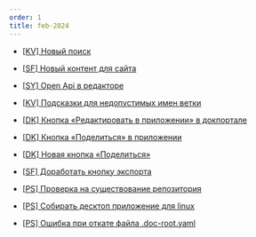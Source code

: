 ```yaml
---
order: 1
title: feb-2024
---
```


-  [\[KV\] Новый поиск](./../../uncategorized/old/feb-2024/new-searcher_0.md)

-  [\[SF\] Новый контент для сайта](./../../uncategorized/old/feb-2024/new-content.md)

-  [\[SY\] Open Api в редакторе](./../../uncategorized/old/feb-2024/openapi.md)

-  [\[KV\] Подсказки для недопустимых имен ветки](./../../uncategorized/old/feb-2024/invalid-branch-name.md)

-  [\[DK\] Кнопка «Редактировать в приложении» в докпортале](./../../uncategorized/old/feb-2024/edit-in-app.md)

-  [\[DK\] Кнопка «Поделиться» в приложении](./../../uncategorized/old/feb-2024/share-in-desktop.md)

-  [\[DK\] Новая кнопка «Поделиться»](./../../uncategorized/old/feb-2024/new-share-button.md)

-  [\[SF\] Доработать кнопку экспорта](./../../uncategorized/old/feb-2024/new_article_0_0.md)

-  [\[PS\] Проверка на существование репозитория](./../../uncategorized/old/feb-2024/exists-in-source.md)

-  [\[PS\] Собирать десктоп приложение для linux](./../../uncategorized/old/feb-2024/ci-linux.md)

-  [\[PS\] Ошибка при откате файла .doc-root.yaml](./../../uncategorized/old/feb-2024/no-doc-root.md)